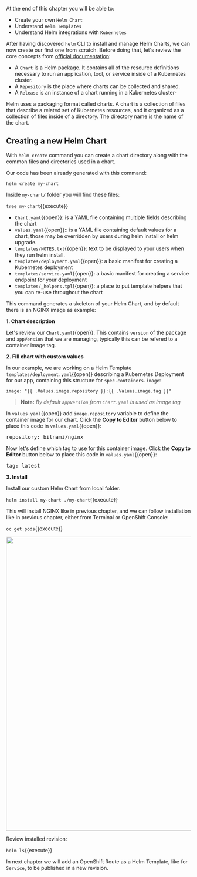 At the end of this chapter you will be able to:
- Create your own `Helm Chart`
- Understand `Helm Templates`
- Understand Helm integrations with `Kubernetes`


After having discovered `helm` CLI to install and manage Helm Charts, we can now create our first one from scratch. Before doing that, let's review the core concepts from [official documentation](https://helm.sh/docs/topics/charts/):

- A `Chart` is a Helm package. It contains all of the resource definitions necessary to run an application, tool, or service inside of a Kubernetes cluster.
- A `Repository` is the place where charts can be collected and shared.
- A `Release` is an instance of a chart running in a Kubernetes cluster- 


Helm uses a packaging format called charts. A chart is a collection of files that describe a related set of Kubernetes resources, and it organized as a collection of files inside of a directory. The directory name is the name of the chart.

## Creating a new Helm Chart

With `helm create` command you can create a chart directory along with the common files and directories used in a chart.


Our code has been already generated with this command:

`helm create my-chart`


Inside `my-chart/` folder you will find these files:

`tree my-chart`{{execute}}

* `Chart.yaml`{{open}}: is a YAML file containing multiple fields describing the chart
* `values.yaml`{{open}}:: is a YAML file containing default values for a chart, those may be overridden by users during helm install or helm upgrade.
* `templates/NOTES.txt`{{open}}: text to be displayed to your users when they run helm install.
* `templates/deployment.yaml`{{open}}: a basic manifest for creating a Kubernetes deployment
* `templates/service.yaml`{{open}}: a basic manifest for creating a service endpoint for your deployment
* `templates/_helpers.tpl`{{open}}: a place to put template helpers that you can re-use throughout the chart

This command generates a skeleton of your Helm Chart, and by default there is an NGINX image as example:


**1. Chart description**

Let's review our `Chart.yaml`{{open}}. This contains `version` of the package and `appVersion` that we are managing, typically this can be refered to a container image tag.


**2. Fill chart with custom values**

In our example, we are working on a Helm Template `templates/deployment.yaml`{{open}} describing a Kubernetes Deployment for our app, containing this structure for `spec.containers.image`:

`image: "{{ .Values.image.repository }}:{{ .Values.image.tag }}"`

> **Note:** *By default `appVersion` from `Chart.yaml` is used as image tag*


In `values.yaml`{{open}} add `image.repository` variable to define the container image for our chart. Click the **Copy to Editor** button below to place this code in `values.yaml`{{open}}:

<pre class="file" data-filename="values.yaml" data-target="insert" data-marker="# TODO: image repository">repository: bitnami/nginx</pre>


Now let's define which tag to use for this container image. Click the **Copy to Editor** button below to place this code in `values.yaml`{{open}}:

<pre class="file" data-filename="values.yaml" data-target="insert" data-marker="# TODO: image tag">tag: latest</pre>


**3. Install**

Install our custom Helm Chart from local folder.

`helm install my-chart ./my-chart`{{execute}}

This will install NGINX like in previous chapter, and we can follow installation like in previous chapter, either from Terminal or OpenShift Console:

`oc get pods`{{execute}}

<img src="../../assets/developing-on-openshift/helm/my-chart-helm-chart.png" width="800" />

Review installed revision:

`helm ls`{{execute}}

In next chapter we will add an OpenShift Route as a Helm Template, like for `Service`, to be published in a new revision.

